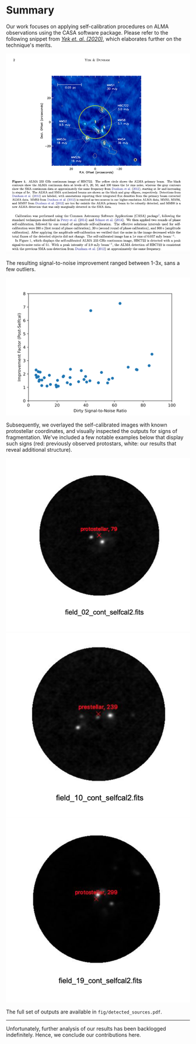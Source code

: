 # Summary
Our work focuses on applying self-calibration procedures on ALMA observations using the CASA software package. Please refer to the following snippet from [_Yek et. al. (2020)_](https://arxiv.org/pdf/2009.08019), which elaborates further on the technique's merits. 

![](fig/img_01.png)

The resulting signal-to-noise improvement ranged between 1-3x, sans a few outliers. 

![](fig/improvement_factor.png)

Subsequently, we overlayed the self-calibrated images with known protostellar coordinates, and visually inspected the outputs for signs of fragmentation. We've included a few notable examples below that display such signs (red: previously observed protostars, white: our results that reveal additional structure). 

![](fig/img_02.png)
![](fig/img_03.png)
![](fig/img_04.png)

The full set of outputs are available in `fig/detected_sources.pdf`. 

---

Unfortunately, further analysis of our results has been backlogged indefinitely. Hence, we conclude our contributions here.
